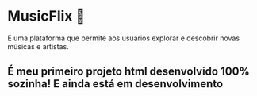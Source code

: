 # MusicFlix 🎵
É uma plataforma que permite aos usuários explorar e descobrir novas músicas e artistas.

## É meu primeiro projeto html desenvolvido 100% sozinha! E ainda está em desenvolvimento
